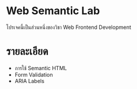 # Web Semantic Lab
โปรเจคนี้เป็นส่วนหนึ่งของวิชา Web Frontend Development 

# รายละเอียด 
- การใช้ Semantic HTML 
- Form Validation 
- ARIA Labels 
